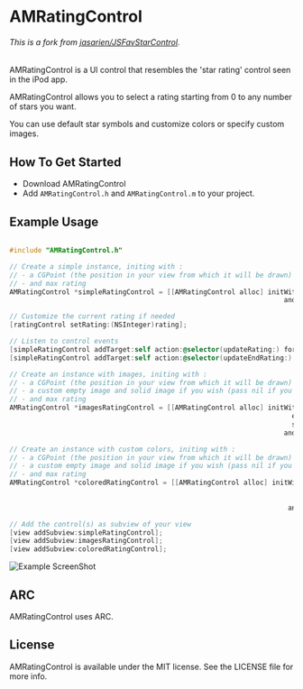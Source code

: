 # AMRatingControl

###### This is a fork from [jasarien/JSFavStarControl](https://github.com/jasarien/JSFavStarControl).

AMRatingControl is a UI control that resembles the 'star rating' control seen in the iPod app.

AMRatingControl allows you to select a rating starting from 0 to any number of stars you want.

You can use default star symbols and customize colors or specify custom images.


## How To Get Started

- Download AMRatingControl
- Add `AMRatingControl.h` and `AMRatingControl.m` to your project.


## Example Usage


``` objective-c

#include "AMRatingControl.h"

// Create a simple instance, initing with :
// - a CGPoint (the position in your view from which it will be drawn)
// - and max rating
AMRatingControl *simpleRatingControl = [[AMRatingControl alloc] initWithLocation:(CGPoint)location
                                                         			andMaxRating:(NSInteger)maxRating];

// Customize the current rating if needed
[ratingControl setRating:(NSInteger)rating];

// Listen to control events
[simpleRatingControl addTarget:self action:@selector(updateRating:) forControlEvents:UIControlEventEditingChanged];
[simpleRatingControl addTarget:self action:@selector(updateEndRating:) forControlEvents:UIControlEventEditingDidEnd];

// Create an instance with images, initing with :
// - a CGPoint (the position in your view from which it will be drawn)
// - a custom empty image and solid image if you wish (pass nil if you want to use the default).
// - and max rating
AMRatingControl *imagesRatingControl = [[AMRatingControl alloc] initWithLocation:(CGPoint)location
                                          			                  emptyImage:(UIImage *)emptyImageOrNil
                                                     			      solidImage:(UIImage *)solidImageOrNil
	                                                                andMaxRating:(NSInteger)maxRating];

// Create an instance with custom colors, initing with :
// - a CGPoint (the position in your view from which it will be drawn)
// - a custom empty image and solid image if you wish (pass nil if you want to use the default).
// - and max rating
AMRatingControl *coloredRatingControl = [[AMRatingControl alloc] initWithLocation:(CGPoint)location
                                                                       emptyColor:(UIColor *)emptyColorOrNi
                                                                       solidColor:(UIColor *)solidColorOrNi
                                                                     andMaxRating:(NSInteger)maxRating];  

// Add the control(s) as subview of your view
[view addSubview:simpleRatingControl];
[view addSubview:imagesRatingControl];
[view addSubview:coloredRatingControl];
```

<img src="https://raw.github.com/amseddi/AMRatingControl/master/screenshot.png" alt="Example ScreenShot" title="Example ScreenShot" style="display:block; margin: 0 auto;">

## ARC

AMRatingControl uses ARC.

## License

AMRatingControl is available under the MIT license. See the LICENSE file for more info.

